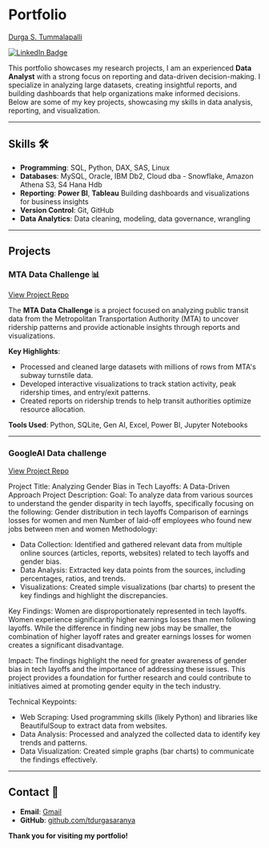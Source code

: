 # Portfolio
[Durga S. Tummalapalli](https://media.licdn.com/dms/image/v2/D4E16AQEF_BzI1Ul-wg/profile-displaybackgroundimage-shrink_350_1400/B4EZYCUyuTGgAY-/0/1743795731145?e=1749081600&v=beta&t=N8SxHX1xjml9-_mn9vyzF4V3i_AnoALu5AbKOmawX1M)

[![LinkedIn Badge](https://img.shields.io/badge/LinkedIn-Profile-blue)](https://www.linkedin.com/in/durga-saranya)

              
This portfolio showcases my research projects, I am an experienced **Data Analyst** with a strong focus on reporting and data-driven decision-making. I specialize in analyzing large datasets, creating insightful reports, and building dashboards that help organizations make informed decisions. Below are some of my key projects, showcasing my skills in data analysis, reporting, and visualization.

---

## Skills 🛠️

- **Programming**: SQL, Python, DAX, SAS, Linux
- **Databases**: MySQL, Oracle, IBM Db2, Cloud dba - Snowflake, Amazon Athena S3, S4 Hana Hdb
- **Reporting**: **Power BI**, **Tableau** Building dashboards and visualizations for business insights
- **Version Control**: Git, GitHub
- **Data Analytics**: Data cleaning, modeling, data governance, wrangling

---

## Projects

### MTA Data Challenge 📊
[View Project Repo](https://github.com/tdurgasaranya/MTA-Data-Challenge)

The **MTA Data Challenge** is a project focused on analyzing public transit data from the Metropolitan Transportation Authority (MTA) to uncover ridership patterns and provide actionable insights through reports and visualizations.

**Key Highlights**:
- Processed and cleaned large datasets with millions of rows from MTA's subway turnstile data.
- Developed interactive visualizations to track station activity, peak ridership times, and entry/exit patterns.
- Created reports on ridership trends to help transit authorities optimize resource allocation.

**Tools Used**: Python, SQLite, Gen AI, Excel, Power BI, Jupyter Notebooks

---

### GoogleAI Data challenge
[View Project Repo](https://github.com/tdurgasaranya/GoogleAI-Data-Challenge)

Project Title: Analyzing Gender Bias in Tech Layoffs: A Data-Driven Approach
Project Description:
Goal: To analyze data from various sources to understand the gender disparity in tech layoffs, specifically focusing on the following:
Gender distribution in tech layoffs
Comparison of earnings losses for women and men
Number of laid-off employees who found new jobs between men and women
Methodology:

- Data Collection: Identified and gathered relevant data from multiple online sources (articles, reports, websites) related to tech layoffs     and gender bias.
- Data Analysis: Extracted key data points from the sources, including percentages, ratios, and trends.
- Visualizations: Created simple visualizations (bar charts) to present the key findings and highlight the discrepancies.

Key Findings: Women are disproportionately represented in tech layoffs.
Women experience significantly higher earnings losses than men following layoffs.
While the difference in finding new jobs may be smaller, the combination of higher layoff rates and greater earnings losses for women creates a significant disadvantage.

Impact:
The findings highlight the need for greater awareness of gender bias in tech layoffs and the importance of addressing these issues.
This project provides a foundation for further research and could contribute to initiatives aimed at promoting gender equity in the tech industry.

Technical Keypoints:
- Web Scraping: Used programming skills (likely Python) and libraries like BeautifulSoup to extract data from websites.
- Data Analysis: Processed and analyzed the collected data to identify key trends and patterns.
- Data Visualization: Created simple graphs (bar charts) to communicate the findings effectively.


---

## Contact 📧

- **Email**: [Gmail](mailto:durgasaranya999@gmail.com)
- **GitHub**: [github.com/tdurgasaranya](https://github.com/tdurgasaranya)

**Thank you for visiting my portfolio!** 
